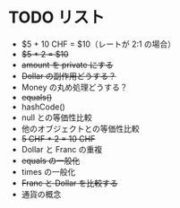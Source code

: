 # TODO リスト

- $5 + 10 CHF = $10（レートが 2:1 の場合）
- ~~$5 \* 2 = $10~~
- ~~amount を private にする~~
- ~~Dollar の副作用どうする？~~
- Money の丸め処理どうする？
- ~~equals()~~
- hashCode()
- null との等価性比較
- 他のオブジェクトとの等価性比較
- ~~5 CHF \* 2 = 10 CHF~~
- Dollar と Franc の重複
- ~~equals の一般化~~
- times の一般化
- ~~Franc と Dollar を比較する~~
- 通貨の概念
